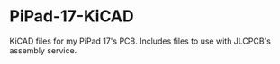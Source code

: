 # PiPad-17-KiCAD
KiCAD files for my PiPad 17's PCB. Includes files to use with JLCPCB's assembly service.
